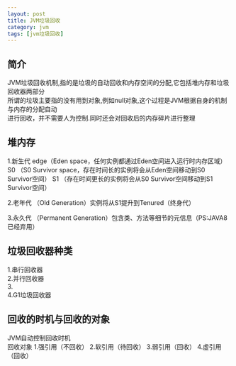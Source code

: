 ```yaml
---
layout: post
title: JVM垃圾回收
category: jvm
tags: [jvm垃圾回收]
---
```


## 简介

JVM垃圾回收机制,指的是垃圾的自动回收和内存空间的分配,它包括堆内存和垃圾回收器两部分  
所谓的垃圾主要指的没有用到对象,例如null对象,这个过程是JVM根据自身的机制与内存的分配自动  
进行回收，并不需要人为控制.同时还会对回收后的内存碎片进行整理

## 堆内存

1.新生代
 edge（Eden space，任何实例都通过Eden空间进入运行时内存区域）
 S0 （S0 Survivor space，存在时间长的实例将会从Eden空间移动到S0 Survivor空间）
 S1 （存在时间更长的实例将会从S0 Survivor空间移动到S1 Survivor空间）

2.老年代 （Old Generation）实例将从S1提升到Tenured（终身代）

3.永久代 （Permanent Generation）包含类、方法等细节的元信息（PS:JAVA8已经弃用） 

## 垃圾回收器种类

1.串行回收器  
2.并行回收器  
3.  
4.G1垃圾回收器  

## 回收的时机与回收的对象

JVM自动控制回收时机  
回收对象
1.强引用（不回收）
2.软引用（待回收）
3.弱引用（回收）
4.虚引用（回收）




